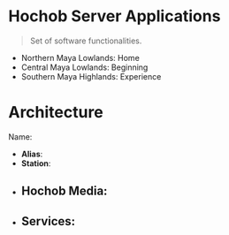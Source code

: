 # Hochob Server Applications

> Set of software functionalities.

- Northern Maya Lowlands: Home
- Central Maya Lowlands: Beginning
- Southern Maya Highlands: Experience


# Architecture

Name:

- __Alias__:
- __Station__:
- __Hochob Media__:
  - 
- __Services__:
  - 
